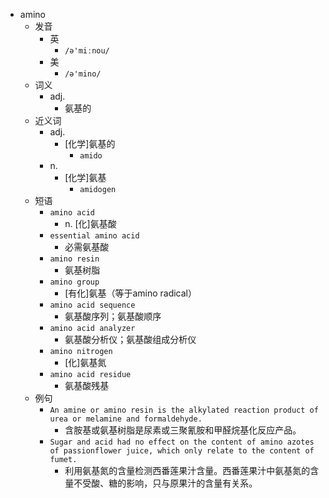 - amino
  - 发音
    - 英
      - `/ə'miːnou/`
    - 美
      - `/ə'mino/`
  - 词义
    - adj.
      - 氨基的
  - 近义词
    - adj.
      - [化学]氨基的
        - `amido`
    - n.
      - [化学]氨基
        - `amidogen`
  - 短语
    - `amino acid`
      - n. [化]氨基酸 
    - `essential amino acid`
      - 必需氨基酸 
    - `amino resin`
      - 氨基树脂 
    - `amino group`
      - [有化]氨基（等于amino radical） 
    - `amino acid sequence`
      - 氨基酸序列；氨基酸顺序 
    - `amino acid analyzer`
      - 氨基酸分析仪；氨基酸组成分析仪 
    - `amino nitrogen`
      - [化]氨基氮 
    - `amino acid residue`
      - 氨基酸残基 
  - 例句
    - `An amine or amino resin is the alkylated reaction product of urea or melamine and formaldehyde.`
      - 含胺基或氨基树脂是尿素或三聚氰胺和甲醛烷基化反应产品。
    - `Sugar and acid had no effect on the content of amino azotes of passionflower juice, which only relate to the content of fumet.`
      - 利用氨基氮的含量检测西番莲果汁含量。西番莲果汁中氨基氮的含量不受酸、糖的影响，只与原果汁的含量有关系。

